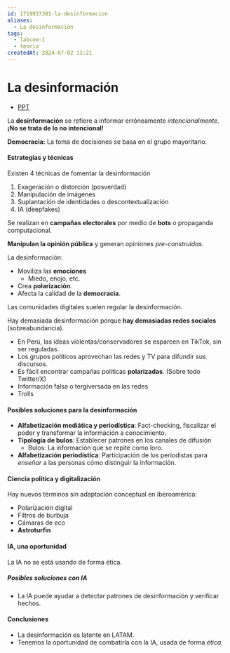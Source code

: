 ```yaml
---
id: 1719937301-la-desinformacion
aliases:
  - La desinformación
tags:
  - labcom-1
  - teoria
createdAt: 2024-07-02 11:21
---
```


# La desinformación

- [PPT](https://utec.instructure.com/courses/14373/files/2828048)

La **desinformación** se refiere a informar erróneamente *intencionalmente*. **¡No se trata de lo no intencional!**

**Democracia:** La toma de decisiones se basa en el grupo mayoritario.

#### Estrategias y técnicas

Existen 4 técnicas de fomentar la desinformación

1. Exageración o distorción (posverdad)
2. Manipulación de imágenes
3. Suplantación de identidades o descontextualización
4. IA (deepfakes)

Se realizan en **campañas electorales** por medio de **bots** o propaganda computacional.

**Manipulan la opinión pública** y generan opiniones *pre-construidas*.

La desinformación:

- Moviliza las **emociones**
  - Miedo, enojo, etc.
- Crea **polarización**.
- Afecta la calidad de la **democracia**.

Las comunidades digitales suelen regular la desinformación.

Hay demasiada desinformación porque **hay demasiadas redes sociales** (sobreabundancia).

- En Perú, las ideas violentas/conservadores se esparcen en TikTok, sin ser reguladas.
- Los grupos políticos aprovechan las redes y TV para difundir sus discursos.
- Es fácil encontrar campañas políticas **polarizadas**. (Sobre todo Twitter/X)
- Información falsa o tergiversada en las redes
- Trolls

#### Posibles soluciones para la desinformación

- **Alfabetización mediática y periodística**: Fact-checking, fiscalizar el poder y transformar la información a conocimiento.
- **Tipología de bulos**: Establecer patrones en los canales de difusión
  - Bulos: La información que se repite como loro.
- **Alfabetización periodística**: Participación de los periodistas para *enseñar* a las personas cómo distinguir la información.

#### Ciencia política y digitalización

Hay nuevos términos sin adaptación conceptual en iberoamérica:

- Polarización digital
- Filtros de burbuja
- Cámaras de eco
- **Astroturfin**

#### IA, una oportunidad

La IA no se está usando de forma ética.

##### Posibles soluciones con IA

- La IA puede ayudar a detectar patrones de desinformación y verificar hechos.

#### Conclusiones

- La desinformación es latente en LATAM.
- Tenemos la oportunidad de combatirla con la IA, usada de forma *ética*.
